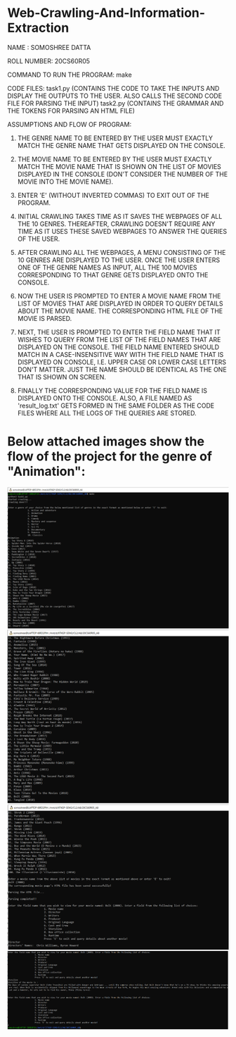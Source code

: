 # Web-Crawling-And-Information-Extraction

NAME : SOMOSHREE DATTA

ROLL NUMBER: 20CS60R05

COMMAND TO RUN THE PROGRAM: make

CODE FILES: task1.py (CONTAINS THE CODE TO TAKE THE INPUTS AND DISPLAY THE OUTPUTS TO THE USER. ALSO CALLS THE SECOND CODE FILE FOR PARSING THE INPUT)
task2.py (CONTAINS THE GRAMMAR AND THE TOKENS FOR PARSING AN HTML FILE)

ASSUMPTIONS AND FLOW OF PROGRAM:

1. THE GENRE NAME TO BE ENTERED BY THE USER MUST EXACTLY MATCH THE GENRE NAME THAT GETS DISPLAYED ON THE CONSOLE.

2. THE MOVIE NAME TO BE ENTERED BY THE USER MUST EXACTLY MATCH THE MOVIE NAME THAT IS SHOWN ON THE LIST OF MOVIES DISPLAYED IN THE CONSOLE (DON'T CONSIDER THE NUMBER OF THE MOVIE INTO THE MOVIE NAME).

3. ENTER 'E' (WITHOUT INVERTED COMMAS) TO EXIT OUT OF THE PROGRAM.

4. INITIAL CRAWLING TAKES TIME AS IT SAVES THE WEBPAGES OF ALL THE 10 GENRES. THEREAFTER, CRAWLING DOESN'T REQUIRE ANY TIME AS IT USES THESE SAVED WEBPAGES TO ANSWER THE QUERIES OF THE USER.

5. AFTER CRAWLING ALL THE WEBPAGES, A MENU CONSISTING OF THE 10 GENRES ARE DISPLAYED TO THE USER. ONCE THE USER ENTERS ONE OF THE GENRE NAMES AS INPUT, ALL THE 100 MOVIES CORRESPONDING TO THAT GENRE GETS DISPLAYED ONTO THE CONSOLE.

6. NOW THE USER IS PROMPTED TO ENTER A MOVIE NAME FROM THE LIST OF MOVIES THAT ARE DISPLAYED IN ORDER TO QUERY DETAILS ABOUT THE MOVIE NAME.  THE CORRESPONDING HTML FILE OF THE MOVIE IS PARSED.

7. NEXT, THE USER IS PROMPTED TO ENTER THE FIELD NAME THAT IT WISHES TO QUERY FROM THE LIST OF THE FIELD NAMES THAT ARE DISPLAYED ON THE CONSOLE. THE FIELD NAME ENTERED SHOULD MATCH IN A CASE-INSENSITIVE WAY WITH THE FIELD NAME THAT IS DISPLAYED ON CONSOLE, I.E. UPPER CASE OR LOWER CASE LETTERS DON'T MATTER. JUST THE NAME SHOULD BE IDENTICAL AS THE ONE THAT IS SHOWN ON SCREEN.

8. FINALLY THE CORRESPONDING VALUE FOR THE FIELD NAME IS DISPLAYED ONTO THE CONSOLE. ALSO, A FILE NAMED AS 'result_log.txt' GETS FORMED IN THE SAME FOLDER AS THE CODE FILES WHERE ALL THE LOGS OF THE QUERIES ARE STORED.

# Below attached images show the flow of the project for the genre of "Animation":

![Project Flow](https://github.com/Somoshree/Web-Crawling-And-Information-Extraction/blob/4537be2a9572bdd2d660de90209b8b8a63afa1af/1.png)
![Project Flow](https://github.com/Somoshree/Web-Crawling-And-Information-Extraction/blob/4537be2a9572bdd2d660de90209b8b8a63afa1af/2.png)
![Project Flow](https://github.com/Somoshree/Web-Crawling-And-Information-Extraction/blob/4537be2a9572bdd2d660de90209b8b8a63afa1af/3.png)
![Project Flow](https://github.com/Somoshree/Web-Crawling-And-Information-Extraction/blob/4537be2a9572bdd2d660de90209b8b8a63afa1af/4.png)
